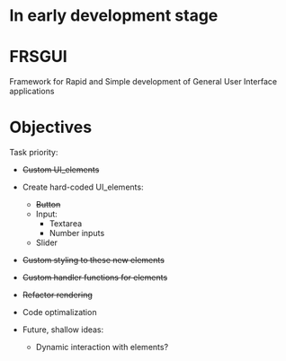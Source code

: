 # In early development stage

# FRSGUI 
Framework for Rapid and Simple development of General User Interface applications


# Objectives

Task priority: 
  - ~~Custom UI_elements~~
  - Create hard-coded UI_elements: 
      - ~~Button~~
      - Input: 
          - Textarea 
          - Number inputs 
      - Slider 
  - ~~Custom styling to these new elements~~
  - ~~Custom handler functions for elements~~ 

   - ~~Refactor rendering~~
   - Code optimalization

  - Future, shallow ideas:
    - Dynamic interaction with elements?
  
